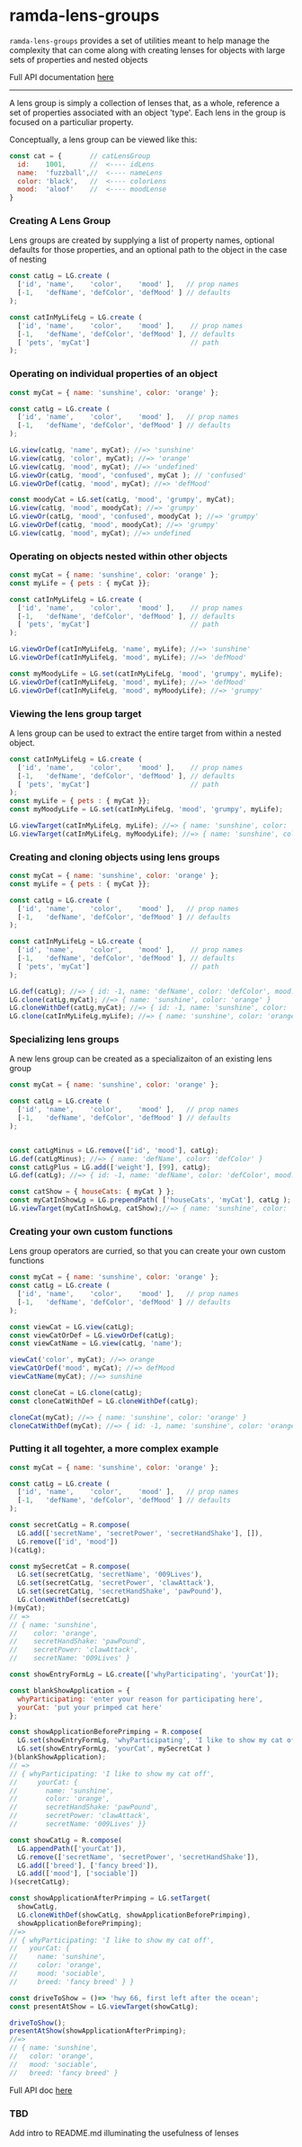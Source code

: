 # ramda-lens-groups

`ramda-lens-groups` provides a set of utilities meant to help manage the complexity that can
come along with creating lenses for objects with large sets of properties and nested objects

Full API documentation [here](./docs/api.md)

-------

A lens group is simply a collection of lenses that, as a whole, reference a set of
properties associated with an object 'type'.  Each lens in the group is focused on
a particuliar property.

Conceptually, a lens group can be viewed like this:

```javascript
const cat = {       // catLensGroup
  id:    1001,      //  <---- idLens
  name:  'fuzzball',//  <---- nameLens
  color: 'black',   //  <---- colorLens
  mood:  'aloof'    //  <---- moodLense
}
```

### Creating A Lens Group

Lens groups are created by supplying a list of property names, optional defaults for those properties, and an optional path to the object in the case of nesting

```javascript
const catLg = LG.create (
  ['id', 'name',    'color',    'mood' ],   // prop names
  [-1,   'defName', 'defColor', 'defMood' ] // defaults
);

const catInMyLifeLg = LG.create (
  ['id', 'name',    'color',    'mood' ],    // prop names
  [-1,   'defName', 'defColor', 'defMood' ], // defaults
  [ 'pets', 'myCat']                         // path
);
```

### Operating on individual properties of an object

```javascript
const myCat = { name: 'sunshine', color: 'orange' };

const catLg = LG.create (
  ['id', 'name',    'color',    'mood' ],   // prop names
  [-1,   'defName', 'defColor', 'defMood' ] // defaults
);

LG.view(catLg, 'name', myCat); //=> 'sunshine'
LG.view(catLg, 'color', myCat); //=> 'orange'
LG.view(catLg, 'mood', myCat); //=> 'undefined'
LG.viewOr(catLg, 'mood', 'confused', myCat ); // 'confused'
LG.viewOrDef(catLg, 'mood', myCat); //=> 'defMood'

const moodyCat = LG.set(catLg, 'mood', 'grumpy', myCat);
LG.view(catLg, 'mood', moodyCat); //=> 'grumpy'
LG.viewOr(catLg, 'mood', 'confused', moodyCat ); //=> 'grumpy'
LG.viewOrDef(catLg, 'mood', moodyCat); //=> 'grumpy'
LG.view(catLg, 'mood', myCat); //=> undefined
```

### Operating on objects nested within other objects

```javascript
const myCat = { name: 'sunshine', color: 'orange' };
const myLife = { pets : { myCat }};

const catInMyLifeLg = LG.create (
  ['id', 'name',    'color',    'mood' ],    // prop names
  [-1,   'defName', 'defColor', 'defMood' ], // defaults
  [ 'pets', 'myCat']                         // path
);

LG.viewOrDef(catInMyLifeLg, 'name', myLife); //=> 'sunshine'
LG.viewOrDef(catInMyLifeLg, 'mood', myLife); //=> 'defMood'

const myMoodyLife = LG.set(catInMyLifeLg, 'mood', 'grumpy', myLife);
LG.viewOrDef(catInMyLifeLg, 'mood', myLife); //=> 'defMood'
LG.viewOrDef(catInMyLifeLg, 'mood', myMoodyLife); //=> 'grumpy'
```

### Viewing the lens group target

A lens group can be used to extract the entire target from within a nested object.
```javascript
const catInMyLifeLg = LG.create (
  ['id', 'name',    'color',    'mood' ],    // prop names
  [-1,   'defName', 'defColor', 'defMood' ], // defaults
  [ 'pets', 'myCat']                         // path
);
const myLife = { pets : { myCat }};
const myMoodyLife = LG.set(catInMyLifeLg, 'mood', 'grumpy', myLife);

LG.viewTarget(catInMyLifeLg, myLife); //=> { name: 'sunshine', color: 'orange' }
LG.viewTarget(catInMyLifeLg, myMoodyLife); //=> { name: 'sunshine', color: 'orange', mood: 'grumpy' }
```

### Creating and cloning objects using lens groups

```javascript
const myCat = { name: 'sunshine', color: 'orange' };
const myLife = { pets : { myCat }};

const catLg = LG.create (
  ['id', 'name',    'color',    'mood' ],   // prop names
  [-1,   'defName', 'defColor', 'defMood' ] // defaults
);

const catInMyLifeLg = LG.create (
  ['id', 'name',    'color',    'mood' ],    // prop names
  [-1,   'defName', 'defColor', 'defMood' ], // defaults
  [ 'pets', 'myCat']                         // path
);

LG.def(catLg); //=> { id: -1, name: 'defName', color: 'defColor', mood: 'defMood' }
LG.clone(catLg,myCat); //=> { name: 'sunshine', color: 'orange' }
LG.cloneWithDef(catLg,myCat); //=> { id: -1, name: 'sunshine', color: 'orange', mood: 'defMood' }
LG.clone(catInMyLifeLg,myLife); //=> { name: 'sunshine', color: 'orange' }
```

### Specializing lens groups

A new lens group can be created as a specializaiton of an existing lens group

```javascript
const myCat = { name: 'sunshine', color: 'orange' };

const catLg = LG.create (
  ['id', 'name',    'color',    'mood' ],   // prop names
  [-1,   'defName', 'defColor', 'defMood' ] // defaults
);


const catLgMinus = LG.remove(['id', 'mood'], catLg);
LG.def(catLgMinus); //=> { name: 'defName', color: 'defColor' }
const catLgPlus = LG.add(['weight'], [99], catLg);
LG.def(catLg); //=> { id: -1, name: 'defName', color: 'defColor', mood: 'defMood', weight: 99 }

const catShow = { houseCats: { myCat } };
const myCatInShowLg = LG.prependPath( ['houseCats', 'myCat'], catLg );
LG.viewTarget(myCatInShowLg, catShow);//=> { name: 'sunshine', color: 'orange' }
```

### Creating your own custom functions

Lens group operators are curried, so that you can create your own custom functions

```javascript
const myCat = { name: 'sunshine', color: 'orange' };
const catLg = LG.create (
  ['id', 'name',    'color',    'mood' ],   // prop names
  [-1,   'defName', 'defColor', 'defMood' ] // defaults
);

const viewCat = LG.view(catLg);
const viewCatOrDef = LG.viewOrDef(catLg);
const viewCatName = LG.view(catLg, 'name');

viewCat('color', myCat); //=> orange
viewCatOrDef('mood', myCat); //=> defMood
viewCatName(myCat); //=> sunshine

const cloneCat = LG.clone(catLg);
const cloneCatWithDef = LG.cloneWithDef(catLg);

cloneCat(myCat); //=> { name: 'sunshine', color: 'orange' }
cloneCatWithDef(myCat); //=> { id: -1, name: 'sunshine', color: 'orange', mood: 'defMood' }
```

### Putting it all togehter, a more complex example

```javascript
const myCat = { name: 'sunshine', color: 'orange' };

const catLg = LG.create (
  ['id', 'name',    'color',    'mood' ],   // prop names
  [-1,   'defName', 'defColor', 'defMood' ] // defaults
);

const secretCatLg = R.compose(
  LG.add(['secretName', 'secretPower', 'secretHandShake'], []),
  LG.remove(['id', 'mood'])
)(catLg);

const mySecretCat = R.compose(
  LG.set(secretCatLg, 'secretName', '009Lives'),
  LG.set(secretCatLg, 'secretPower', 'clawAttack'),
  LG.set(secretCatLg, 'secretHandShake', 'pawPound'),
  LG.cloneWithDef(secretCatLg)
)(myCat);
// =>
// { name: 'sunshine',
//    color: 'orange',
//    secretHandShake: 'pawPound',
//    secretPower: 'clawAttack',
//    secretName: '009Lives' }

const showEntryFormLg = LG.create(['whyParticipating', 'yourCat']);

const blankShowApplication = {
  whyParticipating: 'enter your reason for participating here',
  yourCat: 'put your primped cat here'
};

const showApplicationBeforePrimping = R.compose(
  LG.set(showEntryFormLg, 'whyParticipating', 'I like to show my cat off' ),
  LG.set(showEntryFormLg, 'yourCat', mySecretCat )
)(blankShowApplication);
// =>
// { whyParticipating: 'I like to show my cat off',
//     yourCat: {
//       name: 'sunshine',
//       color: 'orange',
//       secretHandShake: 'pawPound',
//       secretPower: 'clawAttack',
//       secretName: '009Lives' }}

const showCatLg = R.compose(
  LG.appendPath(['yourCat']),
  LG.remove(['secretName', 'secretPower', 'secretHandShake']),
  LG.add(['breed'], ['fancy breed']),
  LG.add(['mood'], ['sociable'])
)(secretCatLg);

const showApplicationAfterPrimping = LG.setTarget(
  showCatLg,
  LG.cloneWithDef(showCatLg, showApplicationBeforePrimping),
  showApplicationBeforePrimping);
//=>
// { whyParticipating: 'I like to show my cat off',
//   yourCat: {
//     name: 'sunshine',
//     color: 'orange',
//     mood: 'sociable',
//     breed: 'fancy breed' } }

const driveToShow = ()=> 'hwy 66, first left after the ocean';
const presentAtShow = LG.viewTarget(showCatLg);

driveToShow();
presentAtShow(showApplicationAfterPrimping);
//=>
// { name: 'sunshine',
//   color: 'orange',
//   mood: 'sociable',
//   breed: 'fancy breed' }
```

Full API doc [here](./docs/api.md)

### TBD

Add intro to README.md illuminating the usefulness of lenses
